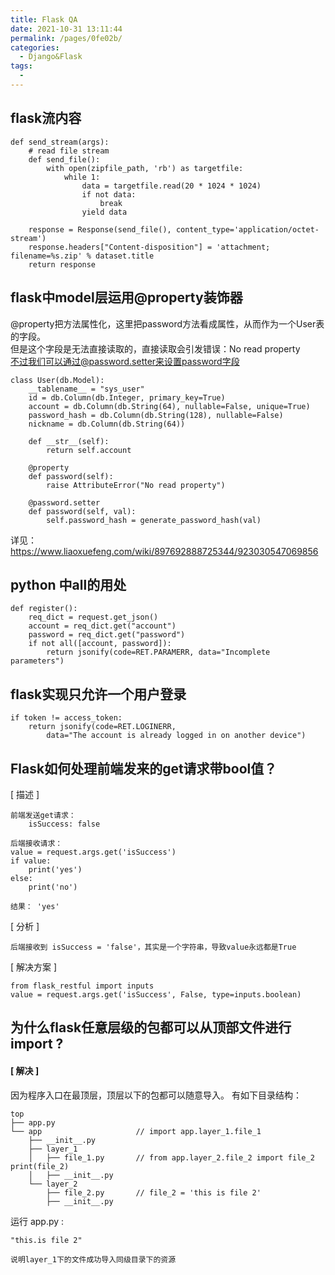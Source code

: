 ```yaml
---
title: Flask QA
date: 2021-10-31 13:11:44
permalink: /pages/0fe02b/
categories:
  - Django&Flask
tags:
  - 
---
```

## flask流内容
```
def send_stream(args):
	# read file stream
	def send_file():
	    with open(zipfile_path, 'rb') as targetfile:
	        while 1:
	            data = targetfile.read(20 * 1024 * 1024)
	            if not data:
	                break
	            yield data

	response = Response(send_file(), content_type='application/octet-stream')
	response.headers["Content-disposition"] = 'attachment; filename=%s.zip' % dataset.title
	return response
```

## flask中model层运用@property装饰器
@property把方法属性化，这里把password方法看成属性，从而作为一个User表的字段。  
但是这个字段是无法直接读取的，直接读取会引发错误：No read property    
不过我们可以通过@password.setter来设置password字段

```
class User(db.Model):
    __tablename__ = "sys_user"
    id = db.Column(db.Integer, primary_key=True)
    account = db.Column(db.String(64), nullable=False, unique=True)
    password_hash = db.Column(db.String(128), nullable=False)
    nickname = db.Column(db.String(64))

    def __str__(self):
        return self.account

    @property
    def password(self):
        raise AttributeError("No read property")

    @password.setter
    def password(self, val):
        self.password_hash = generate_password_hash(val)

```
详见：https://www.liaoxuefeng.com/wiki/897692888725344/923030547069856


## python 中all的用处
```
def register():
    req_dict = request.get_json()
    account = req_dict.get("account")
    password = req_dict.get("password")
    if not all([account, password]):
        return jsonify(code=RET.PARAMERR, data="Incomplete parameters")
```


## flask实现只允许一个用户登录
```
if token != access_token:
    return jsonify(code=RET.LOGINERR,
        data="The account is already logged in on another device")
```

## Flask如何处理前端发来的get请求带bool值？
[ 描述 ]
```
前端发送get请求：
    isSuccess: false

后端接收请求：
value = request.args.get('isSuccess')
if value:
    print('yes')
else:
    print('no')

结果： 'yes'
```

[ 分析 ]
```
后端接收到 isSuccess = 'false'，其实是一个字符串，导致value永远都是True
```
[ 解决方案 ]
```
from flask_restful import inputs
value = request.args.get('isSuccess', False, type=inputs.boolean)
```

## 为什么flask任意层级的包都可以从顶部文件进行import ?
#### [ 解决 ]
因为程序入口在最顶层，顶层以下的包都可以随意导入。
有如下目录结构：
```
top
├── app.py
└── app                     // import app.layer_1.file_1
    ├── __init__.py
    ├── layer_1
    │   ├── file_1.py       // from app.layer_2.file_2 import file_2  print(file_2)
    │   ├── __init__.py
    └── layer_2
        ├── file_2.py       // file_2 = 'this is file 2'
        ├── __init__.py
```
运行 app.py :
```
"this.is file 2"

说明layer_1下的文件成功导入同级目录下的资源
```
